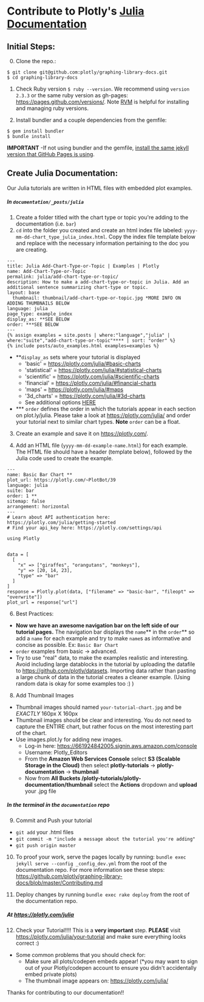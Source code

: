 # Contribute to Plotly's [Julia Documentation](https://plotly.com/julia/)
## Initial Steps:
0. Clone the repo.:

  ```
  $ git clone git@github.com:plotly/graphing-library-docs.git
  $ cd graphing-library-docs
  ```
1. Check Ruby version `$ ruby --version`. We recommend using `version 2.3.3` or the same ruby version as gh-pages: https://pages.github.com/versions/. Note [RVM](https://rvm.io/rvm/install) is helpful for installing and managing ruby versions.

2. Install bundler and a couple dependencies from the gemfile:

  ```
  $ gem install bundler
  $ bundle install

  ```
<b>IMPORTANT</b> -If not using bundler and the gemfile, [install the same jekyll version that GitHub Pages is using](https://pages.github.com/versions/).

## Create Julia Documentation:
Our Julia tutorials are written in HTML files with embedded plot examples.
##### In `documentation/_posts/julia`
1. Create a folder titled with the chart type or topic you're adding to the documentation (i.e. `bar`)  
2. `cd` into the folder you created and create an html index file labeled: `yyyy-mm-dd-chart_type_julia_index.html`. Copy the index file template below and replace with the necessary information pertaining to the doc you are creating.
  ```
  ---
  title: Julia Add-Chart-Type-or-Topic | Examples | Plotly
  name: Add-Chart-Type-or-Topic
  permalink: julia/add-chart-type-or-topic/
  description: How to make a add-chart-type-or-topic in Julia. Add an additional sentence summarizing chart-type or topic.
  layout: base
    thumbnail: thumbnail/add-chart-type-or-topic.jpg *MORE INFO ON ADDING THUMBNAILS BELOW
  language: julia
  page_type: example_index
  display_as: **SEE BELOW
  order: ***SEE BELOW
  ---
  {% assign examples = site.posts | where:"language","julia" | where:"suite","add-chart-type-or-topic"**** | sort: "order" %}
  {% include posts/auto_examples.html examples=examples %}
  ```
  - **`display_as` sets where your tutorial is displayed
      - 'basic' = https://plotly.com/julia/#basic-charts
      - 'statistical' = https://plotly.com/julia/#statistical-charts
      - 'scientific' = https://plotly.com/julia/#scientific-charts
      - 'financial' = https://plotly.com/julia/#financial-charts
      - 'maps' = https://plotly.com/julia/#maps
      - '3d_charts' = https://plotly.com/julia/#3d-charts
      - See additional options [HERE](https://github.com/plotly/graphing-library-docs/blob/master/_includes/documentation_eg.html#L1)
  - *** `order` defines the order in which the tutorials appear in each section on plot.ly/julia. Please take a look at https://plotly.com/julia/ and order your tutorial next to similar chart types. <b>Note</b> `order` can be a float.

3. Create an example and save it on https://plotly.com/.

4. Add an HTML file (`yyyy-mm-dd-example-name.html`) for each example. The HTML file should have a header (template below), followed by the Julia code used to create the example.
  ```
  ---
  name: Basic Bar Chart **
  plot_url: https://plotly.com/~PlotBot/39
  language: julia
  suite: bar
  order: 1 **
  sitemap: false
  arrangement: horizontal
  ---
  # Learn about API authentication here: https://plotly.com/julia/getting-started
  # Find your api_key here: https://plotly.com/settings/api

  using Plotly


  data = [
    [
      "x" => ["giraffes", "orangutans", "monkeys"],
      "y" => [20, 14, 23],
      "type" => "bar"
    ]
  ]
  response = Plotly.plot(data, ["filename" => "basic-bar", "fileopt" => "overwrite"])
  plot_url = response["url"]
  ```

6. Best Practices:
  - <b>Now we have an awesome navigation bar on the left side of our tutorial pages.</b> The navigation bar displays the `name`** in the `order`** so add a `name` for each example and try to make `name`s as informative and concise as possible. Ex: `Basic Bar Chart`
  - `order` examples from basic -> advanced.
  - Try to use "real" data, to make the examples realistic and interesting. Avoid including large datablocks in the tutorial by uploading the datafile to https://github.com/plotly/datasets. Importing data rather than pasting a large chunk of data in the tutorial creates a cleaner example. (Using random data is okay for some examples too :) )

8. Add Thumbnail Images
  - Thumbnail images should named `your-tutorial-chart.jpg` and be *EXACTLY* 160px X 160px
  - Thumbnail images should be clear and interesting. You do not need to capture the ENTIRE chart, but rather focus on the most interesting part of the chart.
  - Use images.plot.ly for adding new images.
    - Log-in here: https://661924842005.signin.aws.amazon.com/console
    - Username: Plotly_Editors
    - From the <b>Amazon Web Services Console</b> select <b>S3 (Scalable Storage in the Cloud)</b> then select <b>plotly-tutorials</b> -> <b>plotly-documentation</b> -> <b>thumbnail</b>
    - Now from <b>All Buckets /plotly-tutorials/plotly-documentation/thumbnail</b> select the <b>Actions</b> dropdown and <b>upload</b> your .jpg file

##### In the terminal in the `documentation` repo
9. Commit and Push your tutorial
  - `git add` your .html files
  - `git commit -m "include a message about the tutorial you're adding"`
  - `git push origin master`

10. To proof your work, serve the pages locally by running: `bundle exec jekyll serve --config _config_dev.yml` from the root of the documentation repo.
For more information see these steps: https://github.com/plotly/graphing-library-docs/blob/master/Contributing.md

11. Deploy changes by running `bundle exec rake deploy` from the root of the documentation repo.

##### At https://plotly.com/julia
12. Check your Tutorial!!!! This is a <b>very important</b> step.
  <b>PLEASE</b> visit https://plotly.com/julia/your-tutorial and make sure everything looks correct :)

  - Some common problems that you should check for:
    - Make sure all plots/codepen embeds appear! (*you may want to sign out of your Plotly/codepen account to ensure you didn't accidentally embed private plots)
    - The thumbnail image appears on: https://plotly.com/julia/

Thanks for contributing to our documentation!!
